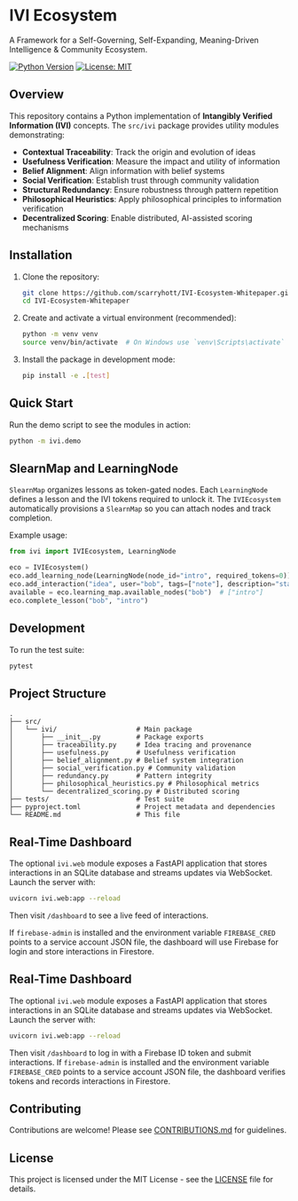 # IVI Ecosystem

A Framework for a Self-Governing, Self-Expanding, Meaning-Driven Intelligence & Community Ecosystem.

[![Python Version](https://img.shields.io/badge/python-3.8+-blue.svg)](https://www.python.org/downloads/)
[![License: MIT](https://img.shields.io/badge/License-MIT-yellow.svg)](https://opensource.org/licenses/MIT)

## Overview

This repository contains a Python implementation of **Intangibly Verified Information (IVI)** concepts. The `src/ivi` package provides utility modules demonstrating:

- **Contextual Traceability**: Track the origin and evolution of ideas
- **Usefulness Verification**: Measure the impact and utility of information
- **Belief Alignment**: Align information with belief systems
- **Social Verification**: Establish trust through community validation
- **Structural Redundancy**: Ensure robustness through pattern repetition
- **Philosophical Heuristics**: Apply philosophical principles to information verification
- **Decentralized Scoring**: Enable distributed, AI-assisted scoring mechanisms

## Installation

1. Clone the repository:
   ```bash
   git clone https://github.com/scarryhott/IVI-Ecosystem-Whitepaper.git
   cd IVI-Ecosystem-Whitepaper
   ```

2. Create and activate a virtual environment (recommended):
   ```bash
   python -m venv venv
   source venv/bin/activate  # On Windows use `venv\Scripts\activate`
   ```

3. Install the package in development mode:
   ```bash
   pip install -e .[test]
   ```

## Quick Start

Run the demo script to see the modules in action:

```bash
python -m ivi.demo
```

## SlearnMap and LearningNode

`SlearnMap` organizes lessons as token-gated nodes. Each `LearningNode`
defines a lesson and the IVI tokens required to unlock it. The
`IVIEcosystem` automatically provisions a `SlearnMap` so you can attach
nodes and track completion.

Example usage:

```python
from ivi import IVIEcosystem, LearningNode

eco = IVIEcosystem()
eco.add_learning_node(LearningNode(node_id="intro", required_tokens=0))
eco.add_interaction("idea", user="bob", tags=["note"], description="start")
available = eco.learning_map.available_nodes("bob")  # ["intro"]
eco.complete_lesson("bob", "intro")
```

## Development

To run the test suite:

```bash
pytest
```

## Project Structure

```
.
├── src/
│   └── ivi/                    # Main package
│       ├── __init__.py         # Package exports
│       ├── traceability.py     # Idea tracing and provenance
│       ├── usefulness.py       # Usefulness verification
│       ├── belief_alignment.py # Belief system integration
│       ├── social_verification.py # Community validation
│       ├── redundancy.py       # Pattern integrity
│       ├── philosophical_heuristics.py # Philosophical metrics
│       └── decentralized_scoring.py # Distributed scoring
├── tests/                      # Test suite
├── pyproject.toml              # Project metadata and dependencies
└── README.md                   # This file
```
## Real-Time Dashboard

The optional `ivi.web` module exposes a FastAPI application that stores
interactions in an SQLite database and streams updates via WebSocket.
Launch the server with:

```bash
uvicorn ivi.web:app --reload
```

Then visit `/dashboard` to see a live feed of interactions.

If `firebase-admin` is installed and the environment variable `FIREBASE_CRED`
points to a service account JSON file, the dashboard will use Firebase for login
and store interactions in Firestore.


## Real-Time Dashboard

The optional `ivi.web` module exposes a FastAPI application that stores
interactions in an SQLite database and streams updates via WebSocket.
Launch the server with:

```bash
uvicorn ivi.web:app --reload
```

Then visit `/dashboard` to log in with a Firebase ID token and submit
interactions. If `firebase-admin` is installed and the environment variable
`FIREBASE_CRED` points to a service account JSON file, the dashboard verifies
tokens and records interactions in Firestore.

## Contributing

Contributions are welcome! Please see [CONTRIBUTIONS.md](CONTRIBUTIONS.md) for guidelines.

## License

This project is licensed under the MIT License - see the [LICENSE](LICENSE) file for details.
